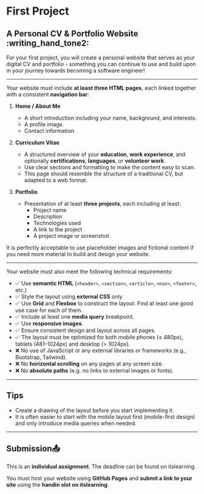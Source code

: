 # First Project

## A Personal CV & Portfolio Website :writing_hand_tone2:

For your first project, you will create a personal website that serves as your digital CV and portfolio - something you can continue to use and build upon in your journey towards becoming a software engineer!

---

Your website must include **at least three HTML pages**, each linked together with a consistent **navigation bar**:

1. **Home / About Me**
    - A short introduction including your name, background, and interests.
    - A profile image.
    - Contact information

2. **Curriculum Vitae**
    - A structured overview of your **education**, **work experience**, and optionally **certifications**, **languages**, or **volunteer work**.
    - Use clear sections and formatting to make the content easy to scan.
    - This page should resemble the structure of a traditional CV, but adapted to a web format.

3. **Portfolio**
    - Presentation of at least **three projects**, each including at least:
        - Project name
        - Description
        - Technologies used
        - A link to the project 
        - A project image or screenshot

It is perfectly acceptable to use placeholder images and fictional content if you need more material to build and design your website.

---

Your website must also meet the following technical requirements:

- ✅ Use **semantic HTML** (`<header>`, `<section>`, `<article>`, `<nav>`, `<footer>`, etc.)
- ✅ Style the layout using **external CSS** only
- ✅ Use **Grid** and **Flexbox** to construct the layout. Find at least one good use case for each of them.
- ✅ Include at least one **media query** breakpoint.
- ✅ Use **responsive images**.
- ✅ Ensure consistent design and layout across all pages.
- ✅ The layout must be optimized for both mobile phones (≤ 480px), tablets (481–1024px) and desktop (> 1024px).
- ❌ No use of JavaScript or any external libraries or frameworks (e.g., Bootstrap, Tailwind).
- ❌ No **horizontal scrolling** on any pages at any screen size.
- ❌ No **absolute paths** (e.g. no links to external images or fonts).

---

## Tips

- Create a drawing of the layout before you start implementing it.
- It is often easier to start with the mobile layout first (mobile-first design) and only introduce media queries when needed.

---

## Submission📤

This is an **individual assignment**. The deadline can be found on itslearning.

You must host your website using **GitHub Pages** and **submit a link to your site** using the **handin slot on itslearning**.
